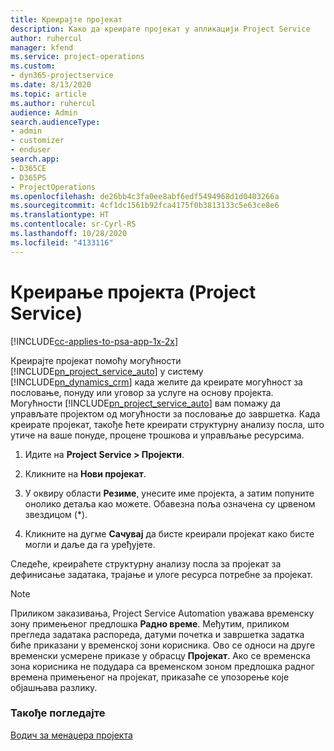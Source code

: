 ```yaml
---
title: Креирајте пројекат
description: Како да креирате пројекат у апликацији Project Service
author: ruhercul
manager: kfend
ms.service: project-operations
ms.custom:
- dyn365-projectservice
ms.date: 8/13/2020
ms.topic: article
ms.author: ruhercul
audience: Admin
search.audienceType:
- admin
- customizer
- enduser
search.app:
- D365CE
- D365PS
- ProjectOperations
ms.openlocfilehash: de26bb4c3fa0ee8abf6edf5494968d1d0403266a
ms.sourcegitcommit: 4cf1dc1561b92fca4175f0b3813133c5e63ce8e6
ms.translationtype: HT
ms.contentlocale: sr-Cyrl-RS
ms.lasthandoff: 10/28/2020
ms.locfileid: "4133116"
---
```

# <a name="create-a-project-project-service"></a>Креирање пројекта (Project Service)

[!INCLUDE[cc-applies-to-psa-app-1x-2x](../includes/cc-applies-to-psa-app-1x-2x.md)]

Креирајте пројекат помоћу могућности [!INCLUDE[pn_project_service_auto](../includes/pn-project-service-auto.md)] у систему [!INCLUDE[pn_dynamics_crm](../includes/pn-dynamics-crm.md)] када желите да креирате могућност за пословање, понуду или уговор за услуге на основу пројекта. Могућности [!INCLUDE[pn_project_service_auto](../includes/pn-project-service-auto.md)] вам помажу да управљате пројектом од могућности за пословање до завршетка. Када креирате пројекат, такође ћете креирати структурну анализу посла, што утиче на ваше понуде, процене трошкова и управљање ресурсима.  
  
1.  Идите на **Project Service > Пројекти**.  
  
2.  Кликните на **Нови пројекат**.  
  
3.  У оквиру области **Резиме**, унесите име пројекта, а затим попуните онолико детаља као можете. Обавезна поља означена су црвеном звездицом (*).  
  
4.  Кликните на дугме **Сачувај** да бисте креирали пројекат како бисте могли и даље да га уређујете.  
  
Следеће, креираћете структурну анализу посла за пројекат за дефинисање задатака, трајање и улоге ресурса потребне за пројекат.  

> [!NOTE]
> Приликом заказивања, Project Service Automation уважава временску зону примењеног предлошка **Радно време**. Међутим, приликом прегледа задатака распореда, датуми почетка и завршетка задатка биће приказани у временској зони корисника. Ово се односи на друге временски усмерене приказе у обрасцу **Пројекат**. Ако се временска зона корисника не подудара са временском зоном предлошка радног времена примењеног на пројекат, приказаће се упозорење које објашњава разлику. 
  
### <a name="see-also"></a>Такође погледајте  
 [Водич за менаџера пројекта](../psa/project-manager-guide.md)
